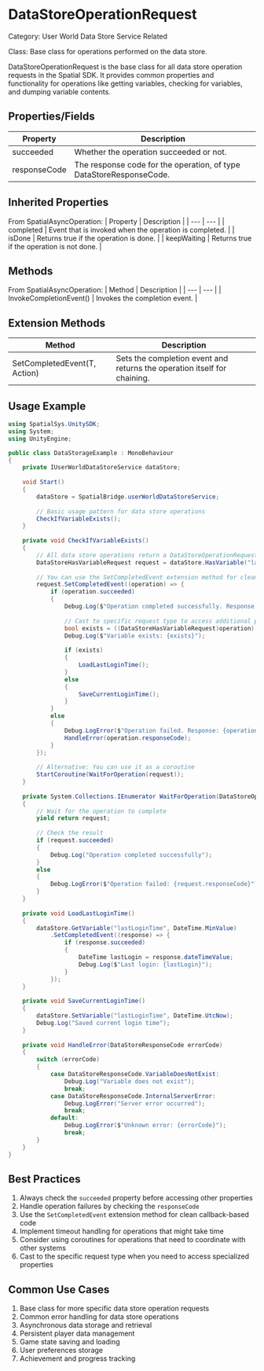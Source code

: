 # DataStoreOperationRequest

Category: User World Data Store Service Related

Class: Base class for operations performed on the data store.

DataStoreOperationRequest is the base class for all data store operation requests in the Spatial SDK. It provides common properties and functionality for operations like getting variables, checking for variables, and dumping variable contents.

## Properties/Fields

| Property | Description |
| --- | --- |
| succeeded | Whether the operation succeeded or not. |
| responseCode | The response code for the operation, of type DataStoreResponseCode. |

## Inherited Properties

From SpatialAsyncOperation:
| Property | Description |
| --- | --- |
| completed | Event that is invoked when the operation is completed. |
| isDone | Returns true if the operation is done. |
| keepWaiting | Returns true if the operation is not done. |

## Methods

From SpatialAsyncOperation:
| Method | Description |
| --- | --- |
| InvokeCompletionEvent() | Invokes the completion event. |

## Extension Methods

| Method | Description |
| --- | --- |
| SetCompletedEvent<T>(T, Action<T>) | Sets the completion event and returns the operation itself for chaining. |

## Usage Example

```csharp
using SpatialSys.UnitySDK;
using System;
using UnityEngine;

public class DataStorageExample : MonoBehaviour
{
    private IUserWorldDataStoreService dataStore;
    
    void Start()
    {
        dataStore = SpatialBridge.userWorldDataStoreService;
        
        // Basic usage pattern for data store operations
        CheckIfVariableExists();
    }
    
    private void CheckIfVariableExists()
    {
        // All data store operations return a DataStoreOperationRequest or derived class
        DataStoreHasVariableRequest request = dataStore.HasVariable("lastLoginTime");
        
        // You can use the SetCompletedEvent extension method for cleaner code
        request.SetCompletedEvent((operation) => {
            if (operation.succeeded)
            {
                Debug.Log($"Operation completed successfully. Response: {operation.responseCode}");
                
                // Cast to specific request type to access additional properties
                bool exists = ((DataStoreHasVariableRequest)operation).hasVariable;
                Debug.Log($"Variable exists: {exists}");
                
                if (exists)
                {
                    LoadLastLoginTime();
                }
                else
                {
                    SaveCurrentLoginTime();
                }
            }
            else
            {
                Debug.LogError($"Operation failed. Response: {operation.responseCode}");
                HandleError(operation.responseCode);
            }
        });
        
        // Alternative: You can use it as a coroutine
        StartCoroutine(WaitForOperation(request));
    }
    
    private System.Collections.IEnumerator WaitForOperation(DataStoreOperationRequest request)
    {
        // Wait for the operation to complete
        yield return request;
        
        // Check the result
        if (request.succeeded)
        {
            Debug.Log("Operation completed successfully");
        }
        else
        {
            Debug.LogError($"Operation failed: {request.responseCode}");
        }
    }
    
    private void LoadLastLoginTime()
    {
        dataStore.GetVariable("lastLoginTime", DateTime.MinValue)
            .SetCompletedEvent((response) => {
                if (response.succeeded)
                {
                    DateTime lastLogin = response.dateTimeValue;
                    Debug.Log($"Last login: {lastLogin}");
                }
            });
    }
    
    private void SaveCurrentLoginTime()
    {
        dataStore.SetVariable("lastLoginTime", DateTime.UtcNow);
        Debug.Log("Saved current login time");
    }
    
    private void HandleError(DataStoreResponseCode errorCode)
    {
        switch (errorCode)
        {
            case DataStoreResponseCode.VariableDoesNotExist:
                Debug.Log("Variable does not exist");
                break;
            case DataStoreResponseCode.InternalServerError:
                Debug.LogError("Server error occurred");
                break;
            default:
                Debug.LogError($"Unknown error: {errorCode}");
                break;
        }
    }
}
```

## Best Practices

1. Always check the `succeeded` property before accessing other properties
2. Handle operation failures by checking the `responseCode`
3. Use the `SetCompletedEvent` extension method for clean callback-based code
4. Implement timeout handling for operations that might take time
5. Consider using coroutines for operations that need to coordinate with other systems
6. Cast to the specific request type when you need to access specialized properties

## Common Use Cases

1. Base class for more specific data store operation requests
2. Common error handling for data store operations
3. Asynchronous data storage and retrieval
4. Persistent player data management
5. Game state saving and loading
6. User preferences storage
7. Achievement and progress tracking

